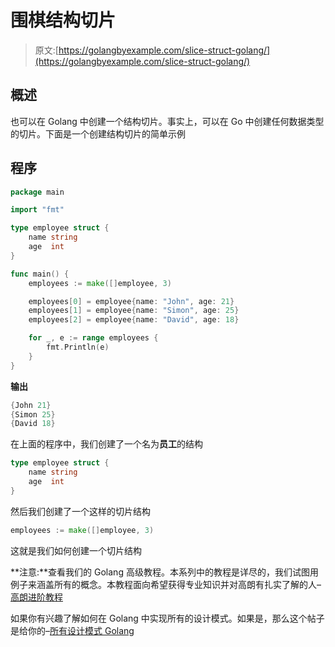 # 围棋结构切片

> 原文:[https://golangbyexample.com/slice-struct-golang/](https://golangbyexample.com/slice-struct-golang/)

## **概述**

也可以在 Golang 中创建一个结构切片。事实上，可以在 Go 中创建任何数据类型的切片。下面是一个创建结构切片的简单示例

## **程序**

```go
package main

import "fmt"

type employee struct {
	name string
	age  int
}

func main() {
	employees := make([]employee, 3)

	employees[0] = employee{name: "John", age: 21}
	employees[1] = employee{name: "Simon", age: 25}
	employees[2] = employee{name: "David", age: 18}

	for _, e := range employees {
		fmt.Println(e)
	}
}
```

**输出**

```go
{John 21}
{Simon 25}
{David 18}
```

在上面的程序中，我们创建了一个名为**员工**的结构

```go
type employee struct {
	name string
	age  int
}
```

然后我们创建了一个这样的切片结构

```go
employees := make([]employee, 3)
```

这就是我们如何创建一个切片结构

**注意:**查看我们的 Golang 高级教程。本系列中的教程是详尽的，我们试图用例子来涵盖所有的概念。本教程面向希望获得专业知识并对高朗有扎实了解的人–[高朗进阶教程](https://golangbyexample.com/golang-comprehensive-tutorial/)

如果你有兴趣了解如何在 Golang 中实现所有的设计模式。如果是，那么这个帖子是给你的–[所有设计模式 Golang](https://golangbyexample.com/all-design-patterns-golang/)